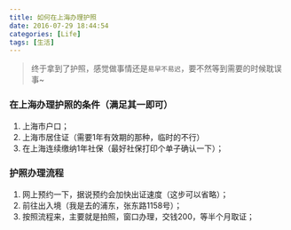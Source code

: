 ```yaml
---
title: 如何在上海办理护照
date: 2016-07-29 18:44:54
categories: [Life]
tags: [生活]
---
```


>终于拿到了护照，感觉做事情还是`易早不易迟`，要不然等到需要的时候耽误事~

### 在上海办理护照的条件（满足其一即可）
1. 上海市户口；
2. 上海市居住证（需要1年有效期的那种，临时的不行）
3. 在上海连续缴纳1年社保（最好社保打印个单子确认一下）；

### 护照办理流程
1. 网上预约一下，据说预约会加快出证速度（这步可以省略）；
2. 前往出入境（我是去的浦东，张东路1158号）；
3. 按照流程来，主要就是拍照，窗口办理，交钱200，等半个月取证；